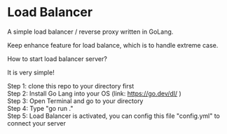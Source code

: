 # Load Balancer
A simple load balancer / reverse proxy written in GoLang. 

Keep enhance feature for load balance, which is to handle extreme case.

How to start load balancer server?

It is very simple!

Step 1: clone this repo to your directory first<br />
Step 2: Install Go Lang into your OS (link: https://go.dev/dl/ )<br />
Step 3: Open Terminal and go to your directory<br />
Step 4: Type "go run ."<br />
Step 5: Load Balancer is activated, you can config this file "config.yml" to connect your server<br />
